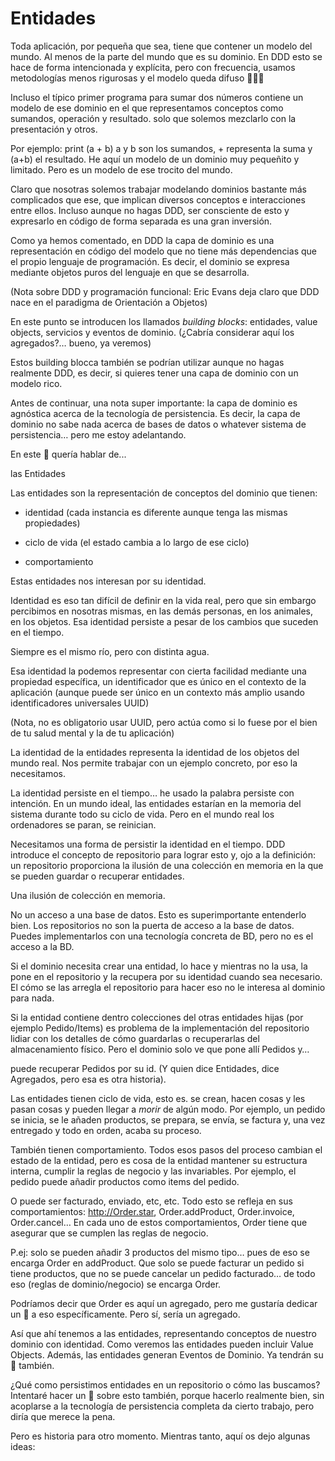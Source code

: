 # Entidades

Toda aplicación, por pequeña que sea, tiene que contener un modelo del mundo. Al menos de la parte del mundo que es su dominio. En DDD esto se hace de forma intencionada y explícita, pero con frecuencia, usamos metodologías menos rigurosas y el modelo queda difuso 🧻👇🏼

Incluso el típico primer programa para sumar dos números contiene un modelo de ese dominio en el que representamos conceptos como sumandos, operación y resultado. solo que solemos mezclarlo con la presentación y otros.

Por ejemplo: print (a + b) a y b son los sumandos, + representa la suma y (a+b) el resultado. He aquí un modelo de un dominio muy pequeñito y limitado. Pero es un modelo de ese trocito del mundo.

Claro que nosotras solemos trabajar modelando dominios bastante más complicados que ese, que implican diversos conceptos e interacciones entre ellos. Incluso aunque no hagas DDD, ser consciente de esto y expresarlo en código de forma separada es una gran inversión.

Como ya hemos comentado, en DDD la capa de dominio es una representación en código del modelo que no tiene más dependencias que el propio lenguaje de programación. Es decir, el dominio se expresa mediante objetos puros del lenguaje en que se desarrolla.

(Nota sobre DDD y programación funcional: Eric Evans deja claro que DDD nace en el paradigma de Orientación a Objetos)

En este punto se introducen los llamados _building blocks_: entidades, value objects, servicios y eventos de dominio. (¿Cabría considerar aquí los agregados?… bueno, ya veremos)

Estos building blocca también se podrían utilizar aunque no hagas realmente DDD, es decir, si quieres tener una capa de dominio con un modelo rico.

Antes de continuar, una nota super importante: la capa de dominio es agnóstica acerca de la tecnología de persistencia. Es decir, la capa de dominio no sabe nada acerca de bases de datos o whatever sistema de persistencia… pero me estoy adelantando.

En este 🧻 quería hablar de...

las Entidades

Las entidades son la representación de conceptos del dominio que tienen:

* identidad (cada instancia es diferente aunque tenga las mismas propiedades)

* ciclo de vida (el estado cambia a lo largo de ese ciclo)

* comportamiento

Estas entidades nos interesan por su identidad.

Identidad es eso tan difícil de definir en la vida real, pero que sin embargo percibimos en nosotras mismas, en las demás personas, en los animales, en los objetos. Esa identidad persiste a pesar de los cambios que suceden en el tiempo.

Siempre es el mismo río, pero con distinta agua.

Esa identidad la podemos representar con cierta facilidad mediante una propiedad específica, un identificador que es único en el contexto de la aplicación (aunque puede ser único en un contexto más amplio usando identificadores universales UUID)

(Nota, no es obligatorio usar UUID, pero actúa como si lo fuese por el bien de tu salud mental y la de tu aplicación)

La identidad de la entidades representa la identidad de los objetos del mundo real. Nos permite trabajar con un ejemplo concreto, por eso la necesitamos.

La identidad persiste en el tiempo… he usado la palabra persiste con intención. En un mundo ideal, las entidades estarían en la memoria del sistema durante todo su ciclo de vida. Pero en el mundo real los ordenadores se paran, se reinician.

Necesitamos una forma de persistir la identidad en el tiempo. DDD introduce el concepto de repositorio para lograr esto y, ojo a la definición: un repositorio proporciona la ilusión de una colección en memoria en la que se pueden guardar o recuperar entidades.

Una ilusión de colección en memoria.

No un acceso a una base de datos. Esto es superimportante entenderlo bien. Los repositorios no son la puerta de acceso a la base de datos. Puedes implementarlos con una tecnología concreta de BD, pero no es el acceso a la BD.

Si el dominio necesita crear una entidad, lo hace y mientras no la usa, la pone en el repositorio y la recupera por su identidad cuando sea necesario. El cómo se las arregla el repositorio para hacer eso no le interesa al dominio para nada.

Si la entidad contiene dentro colecciones del otras entidades hijas (por ejemplo Pedido/Items) es problema de la implementación del repositorio lidiar con los detalles de cómo guardarlas o recuperarlas del almacenamiento físico. Pero el dominio solo ve que pone allí Pedidos y…

puede recuperar Pedidos por su id. (Y quien dice Entidades, dice Agregados, pero esa es otra historia).

Las entidades tienen ciclo de vida, esto es. se crean, hacen cosas y les pasan cosas y pueden llegar a _morir_ de algún modo. Por ejemplo, un pedido se inicia, se le añaden productos, se prepara, se envía, se factura y, una vez entregado y todo en orden, acaba su proceso.

También tienen comportamiento. Todos esos pasos del proceso cambian el estado de la entidad, pero es cosa de la entidad mantener su estructura interna, cumplir la reglas de negocio y las invariables. Por ejemplo, el pedido puede añadir productos como items del pedido.

O puede ser facturado, enviado, etc, etc. Todo esto se refleja en sus comportamientos: http://Order.star, Order.addProduct, Order.invoice, Order.cancel… En cada uno de estos comportamientos, Order tiene que asegurar que se cumplen las reglas de negocio.

P.ej: solo se pueden añadir 3 productos del mismo tipo… pues de eso se encarga Order en addProduct. Que solo se puede facturar un pedido si tiene productos, que no se puede cancelar un pedido facturado… de todo eso (reglas de dominio/negocio) se encarga Order.

Podríamos decir que Order es aquí un agregado, pero me gustaría dedicar un 🧻 a eso específicamente. Pero sí, sería un agregado.

Así que ahí tenemos a las entidades, representando conceptos de nuestro dominio con identidad. Como veremos las entidades pueden incluir Value Objects. Además, las entidades generan Eventos de Dominio. Ya tendrán su 🧻 también.

¿Qué como persistimos entidades en un repositorio o cómo las buscamos? Intentaré hacer un 🧻 sobre esto también, porque hacerlo realmente bien, sin acoplarse a la tecnología de persistencia completa da cierto trabajo, pero diría que merece la pena.

Pero es historia para otro momento. Mientras tanto, aquí os dejo algunas ideas: